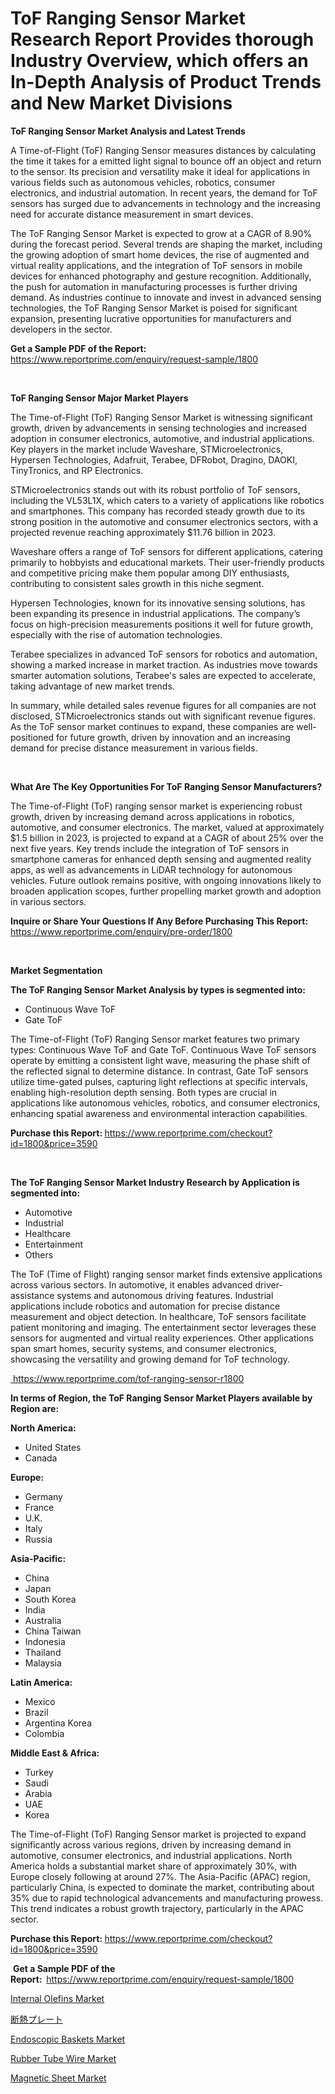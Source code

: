 <p><h1>ToF Ranging Sensor Market Research Report Provides thorough Industry Overview, which offers an In-Depth Analysis of Product Trends and New Market Divisions</h1></p><p><strong>ToF Ranging Sensor Market Analysis and Latest Trends</strong></p>
<p><p>A Time-of-Flight (ToF) Ranging Sensor measures distances by calculating the time it takes for a emitted light signal to bounce off an object and return to the sensor. Its precision and versatility make it ideal for applications in various fields such as autonomous vehicles, robotics, consumer electronics, and industrial automation. In recent years, the demand for ToF sensors has surged due to advancements in technology and the increasing need for accurate distance measurement in smart devices.</p><p>The ToF Ranging Sensor Market is expected to grow at a CAGR of 8.90% during the forecast period. Several trends are shaping the market, including the growing adoption of smart home devices, the rise of augmented and virtual reality applications, and the integration of ToF sensors in mobile devices for enhanced photography and gesture recognition. Additionally, the push for automation in manufacturing processes is further driving demand. As industries continue to innovate and invest in advanced sensing technologies, the ToF Ranging Sensor Market is poised for significant expansion, presenting lucrative opportunities for manufacturers and developers in the sector.</p></p>
<p><strong>Get a Sample PDF of the Report:&nbsp;</strong> <a href="https://www.reportprime.com/enquiry/request-sample/1800">https://www.reportprime.com/enquiry/request-sample/1800</a></p>
<p>&nbsp;</p>
<p><strong>ToF Ranging Sensor Major Market Players</strong></p>
<p><p>The Time-of-Flight (ToF) Ranging Sensor Market is witnessing significant growth, driven by advancements in sensing technologies and increased adoption in consumer electronics, automotive, and industrial applications. Key players in the market include Waveshare, STMicroelectronics, Hypersen Technologies, Adafruit, Terabee, DFRobot, Dragino, DAOKI, TinyTronics, and RP Electronics.</p><p>STMicroelectronics stands out with its robust portfolio of ToF sensors, including the VL53L1X, which caters to a variety of applications like robotics and smartphones. This company has recorded steady growth due to its strong position in the automotive and consumer electronics sectors, with a projected revenue reaching approximately $11.76 billion in 2023.</p><p>Waveshare offers a range of ToF sensors for different applications, catering primarily to hobbyists and educational markets. Their user-friendly products and competitive pricing make them popular among DIY enthusiasts, contributing to consistent sales growth in this niche segment.</p><p>Hypersen Technologies, known for its innovative sensing solutions, has been expanding its presence in industrial applications. The company’s focus on high-precision measurements positions it well for future growth, especially with the rise of automation technologies. </p><p>Terabee specializes in advanced ToF sensors for robotics and automation, showing a marked increase in market traction. As industries move towards smarter automation solutions, Terabee's sales are expected to accelerate, taking advantage of new market trends.</p><p>In summary, while detailed sales revenue figures for all companies are not disclosed, STMicroelectronics stands out with significant revenue figures. As the ToF sensor market continues to expand, these companies are well-positioned for future growth, driven by innovation and an increasing demand for precise distance measurement in various fields.</p></p>
<p>&nbsp;</p>
<p><strong>What Are The Key Opportunities For ToF Ranging Sensor Manufacturers?</strong></p>
<p><p>The Time-of-Flight (ToF) ranging sensor market is experiencing robust growth, driven by increasing demand across applications in robotics, automotive, and consumer electronics. The market, valued at approximately $1.5 billion in 2023, is projected to expand at a CAGR of about 25% over the next five years. Key trends include the integration of ToF sensors in smartphone cameras for enhanced depth sensing and augmented reality apps, as well as advancements in LiDAR technology for autonomous vehicles. Future outlook remains positive, with ongoing innovations likely to broaden application scopes, further propelling market growth and adoption in various sectors.</p></p>
<p><strong>Inquire or Share Your Questions If Any Before Purchasing This Report:</strong> <a href="https://www.reportprime.com/enquiry/pre-order/1800">https://www.reportprime.com/enquiry/pre-order/1800</a></p>
<p>&nbsp;</p>
<p><strong>Market Segmentation</strong></p>
<p><strong>The ToF Ranging Sensor Market Analysis by types is segmented into:</strong></p>
<p><ul><li>Continuous Wave ToF</li><li>Gate ToF</li></ul></p>
<p><p>The Time-of-Flight (ToF) Ranging Sensor market features two primary types: Continuous Wave ToF and Gate ToF. Continuous Wave ToF sensors operate by emitting a consistent light wave, measuring the phase shift of the reflected signal to determine distance. In contrast, Gate ToF sensors utilize time-gated pulses, capturing light reflections at specific intervals, enabling high-resolution depth sensing. Both types are crucial in applications like autonomous vehicles, robotics, and consumer electronics, enhancing spatial awareness and environmental interaction capabilities.</p></p>
<p><strong>Purchase this Report:&nbsp;</strong><a href="https://www.reportprime.com/checkout?id=1800&price=3590">https://www.reportprime.com/checkout?id=1800&price=3590</a></p>
<p>&nbsp;</p>
<p><strong>The ToF Ranging Sensor Market Industry Research by Application is segmented into:</strong></p>
<p><ul><li>Automotive</li><li>Industrial</li><li>Healthcare</li><li>Entertainment</li><li>Others</li></ul></p>
<p><p>The ToF (Time of Flight) ranging sensor market finds extensive applications across various sectors. In automotive, it enables advanced driver-assistance systems and autonomous driving features. Industrial applications include robotics and automation for precise distance measurement and object detection. In healthcare, ToF sensors facilitate patient monitoring and imaging. The entertainment sector leverages these sensors for augmented and virtual reality experiences. Other applications span smart homes, security systems, and consumer electronics, showcasing the versatility and growing demand for ToF technology.</p></p>
<p><a href="https://www.reportprime.com/tof-ranging-sensor-r1800">&nbsp;https://www.reportprime.com/tof-ranging-sensor-r1800</a></p>
<p><strong>In terms of Region, the ToF Ranging Sensor Market Players available by Region are:</strong></p>
<p>
    <p> <strong> North America: </strong>
        <ul>
            <li>United States</li>
            <li>Canada</li>
        </ul>
        </p> 
    <p> <strong> Europe: </strong>
        <ul>
            <li>Germany</li>
            <li>France</li>
            <li>U.K.</li>
            <li>Italy</li>
            <li>Russia</li>
        </ul>
        </p> 
    <p> <strong> Asia-Pacific: </strong>
        <ul>
            <li>China</li>
            <li>Japan</li>
            <li>South Korea</li>
            <li>India</li>
            <li>Australia</li>
            <li>China Taiwan</li>
            <li>Indonesia</li>
            <li>Thailand</li>
            <li>Malaysia</li>
        </ul>
        </p> 
    <p> <strong> Latin America: </strong>
        <ul>
            <li>Mexico</li>
            <li>Brazil</li>
            <li>Argentina Korea</li>
            <li>Colombia</li>
        </ul>
        </p> 
    <p> <strong> Middle East & Africa: </strong>
        <ul>
            <li>Turkey</li>
            <li>Saudi</li>
            <li>Arabia</li>
            <li>UAE</li>
            <li>Korea</li>
        </ul>
    </p>
    </p>
<p><p>The Time-of-Flight (ToF) Ranging Sensor market is projected to expand significantly across various regions, driven by increasing demand in automotive, consumer electronics, and industrial applications. North America holds a substantial market share of approximately 30%, with Europe closely following at around 27%. The Asia-Pacific (APAC) region, particularly China, is expected to dominate the market, contributing about 35% due to rapid technological advancements and manufacturing prowess. This trend indicates a robust growth trajectory, particularly in the APAC sector.</p></p>
<p><strong>Purchase this Report: </strong><a href="https://www.reportprime.com/checkout?id=1800&price=3590">https://www.reportprime.com/checkout?id=1800&price=3590</a></p>
<p>&nbsp;<strong>Get a Sample PDF of the Report:&nbsp;&nbsp;</strong><a href="https://www.reportprime.com/enquiry/request-sample/1800">https://www.reportprime.com/enquiry/request-sample/1800</a></p>
<p><strong></strong></p>
<p><p><a href="https://www.linkedin.com/pulse/internal-olefins-market-report-product-type-oil-drillingsurfactantslubricantsagrochemicalspharmaceutical-fbsbe?trackingId=hnl4uWmYT2unQOUq%2FeNSjA%3D%3D">Internal Olefins Market</a></p><p><a href="https://medium.com/@carengczpoe/%E7%B5%B6%E7%B8%81%E3%83%97%E3%83%AC%E3%83%BC%E3%83%88%E5%B8%82%E5%A0%B4%E5%88%86%E6%9E%90%E3%83%AC%E3%83%9D%E3%83%BC%E3%83%88-%E5%9C%B0%E5%9F%9F%E5%88%A5%E3%81%AE%E3%82%B0%E3%83%AD%E3%83%BC%E3%83%90%E3%83%AB%E6%B4%9E%E5%AF%9F-%E3%82%BF%E3%82%A4%E3%83%97-5kv%E7%B5%B6%E7%B8%81%E3%83%97%E3%83%AC%E3%83%BC%E3%83%88-10kv%E7%B5%B6%E7%B8%81%E3%83%97%E3%83%AC%E3%83%BC%E3%83%88-20kv%E7%B5%B6%E7%B8%81%E3%83%97%E3%83%AC%E3%83%BC%E3%83%88-25kv%E7%B5%B6%E7%B8%81%E3%83%97%E3%83%AC%E3%83%BC%E3%83%88-%E3%81%9D%E3%81%AE%E4%BB%96-%E3%81%8A%E3%82%88%E3%81%B3%E3%82%A2%E3%83%97%E3%83%AA%E3%82%B1%E3%83%BC%E3%82%B7%E3%83%A7%E3%83%B3-%E5%A4%89%E9%9B%BB%E6%89%80-%E7%99%BA%E9%9B%BB%E6%89%80-%E9%80%81-241958e7a70b">断熱プレート</a></p><p><a href="https://issuu.com/reportprime-2/docs/endoscopic-baskets-market-size-2030_aec6e649676f0f">Endoscopic Baskets Market</a></p><p><a href="https://medium.com/@hernandezdorothy026/rubber-tube-wire-market-industry-trends-and-forecast-for-period-from-2024-to-2031-a35405d75511">Rubber Tube Wire Market</a></p><p><a href="https://github.com/angelajermaine/Market-Research-Report-List-5/blob/main/magnetic-sheet-market.md">Magnetic Sheet Market</a></p></p>